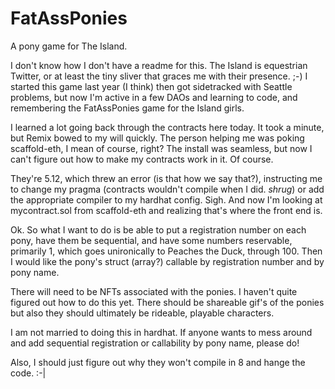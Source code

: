 # FatAssPonies
A pony game for The Island.

I don't know how I don't have a readme for this.
The Island is equestrian Twitter, or at least the tiny sliver that graces me with their presence.
;-)
I started this game last year (I think) then got sidetracked with Seattle problems,
but now I'm active in a few DAOs and learning to code, and remembering the FatAssPonies game for the Island girls.

I learned a lot going back through the contracts here today.
It took a minute, but Remix bowed to my will quickly.
The person helping me was poking scaffold-eth, I mean of course, right?
The install was seamless, but now I can't figure out how to make my contracts work in it.
Of course.

They're 5.12, which threw an error (is that how we say that?), instructing me to change my pragma 
(contracts wouldn't compile when I did. *shrug*) or add the appropriate compiler to my hardhat config.
Sigh.
And now I'm looking at mycontract.sol from scaffold-eth and realizing that's where the front end is.

Ok.
So what I want to do is be able to put a registration number on each pony, 
have them be sequential, and have some numbers reservable, primarily 1, 
which goes unironically to Peaches the Duck, through 100. Then I would like the pony's
struct (array?) callable by registration number and by pony name.

There will need to be NFTs associated with the ponies.
I haven't quite figured out how to do this yet.
There should be shareable gif's of the ponies 
but also they should ultimately be rideable, playable characters.

I am not married to doing this in hardhat.
If anyone wants to mess around and add sequential registration
or callability by pony name, please do!

Also, I should just figure out why they won't compile in 8 and hange the code.
:-|
